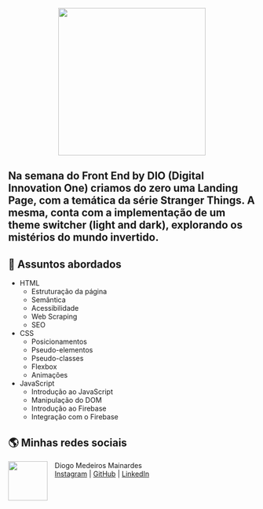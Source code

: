 <p align="center">
    <img width="300" src="https://micheleambrosio.github.io/semana-frontend-mundo-invertido/assets/images/banner/logo.svg">
</p>

Na semana do Front End by DIO (Digital Innovation One) criamos do zero uma Landing Page, com a temática da série Stranger Things. A mesma, conta com a implementação de um theme switcher (light and dark), explorando os mistérios do mundo invertido.
-------

## 💬 Assuntos abordados
- HTML
    - Estruturação da página 
    - Semântica
    - Acessibilidade
    - Web Scraping
    - SEO
- CSS
    - Posicionamentos
    - Pseudo-elementos
    - Pseudo-classes
    - Flexbox
    - Animações 
- JavaScript
    - Introdução ao JavaScript
    - Manipulação do DOM
    - Introdução ao Firebase
    - Integração com o Firebase

## 🌎 Minhas redes sociais
<p>
    <img align=left margin=10 width=80 src="https://avatars.githubusercontent.com/u/98917989?v=4"/>
    <p>&nbsp&nbsp&nbspDiogo Medeiros Mainardes<br>
    &nbsp&nbsp&nbsp<a href="http://instagram.com/karolmxd">Instagram</a>&nbsp;|&nbsp;<a href="https://github.com/karolaykethleen">GitHub</a>&nbsp;|&nbsp;<a href="https://www.linkedin.com/in/karolaykmachado/">LinkedIn</a></p>
</p>
